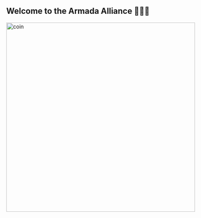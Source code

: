 ## Welcome to the Armada Alliance 🏴‍☠️🦾

<!--

**Here are some ideas to get you started:**

🙋‍♀️ A short introduction - what is your organization all about?
🌈 Contribution guidelines - how can the community get involved?
👩‍💻 Useful resources - where can the community find your docs? Is there anything else the community should know?
🍿 Fun facts - what does your team eat for breakfast?
🧙 Remember, you can do mighty things with the power of [Markdown](https://docs.github.com/github/writing-on-github/getting-started-with-writing-and-formatting-on-github/basic-writing-and-formatting-syntax)
-->


<!-- ![420](https://github.com/armada-alliance/assets/blob/gh-pages/AACoin_Vid.webp?raw=true)
 -->
 
 <img src="https://github.com/armada-alliance/assets/blob/gh-pages/ship.webp?raw=true" alt="coin" width="500" height="500"/>
